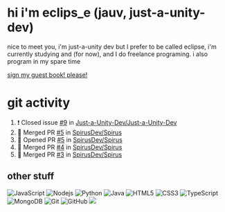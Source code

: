 # hi i'm eclips_e (jauv, just-a-unity-dev)
nice to meet you, i'm just-a-unity dev but I prefer to be called eclipse, i'm currently studying and (for now), and I do freelance programing. i also program in my spare time

[sign my guest book! please!](https://github.com/Just-a-Unity-Dev/Just-a-Unity-Dev/issues/new?&body=Sign%20my%20guest%20book%20by%20placing%20your%20name%20in%20the%20title,%20how%27d%20you%20get%20to%20this%20page%20and%20why?%20Don%27t%20forget%20you%20have%20an%20entire%20notebook%20in%20your%20hands!)


# git activity
<!--START_SECTION:activity-->
1. ❗️ Closed issue [#9](https://github.com/Just-a-Unity-Dev/Just-a-Unity-Dev/issues/9) in [Just-a-Unity-Dev/Just-a-Unity-Dev](https://github.com/Just-a-Unity-Dev/Just-a-Unity-Dev)
2. 🎉 Merged PR [#5](https://github.com/SpirusDev/Spirus/pull/5) in [SpirusDev/Spirus](https://github.com/SpirusDev/Spirus)
3. 💪 Opened PR [#5](https://github.com/SpirusDev/Spirus/pull/5) in [SpirusDev/Spirus](https://github.com/SpirusDev/Spirus)
4. 🎉 Merged PR [#4](https://github.com/SpirusDev/Spirus/pull/4) in [SpirusDev/Spirus](https://github.com/SpirusDev/Spirus)
5. 🎉 Merged PR [#3](https://github.com/SpirusDev/Spirus/pull/3) in [SpirusDev/Spirus](https://github.com/SpirusDev/Spirus)
<!--END_SECTION:activity-->

## other stuff

![JavaScript](https://img.shields.io/badge/-JavaScript-black?style=flat-square&logo=javascript)
![Nodejs](https://img.shields.io/badge/-Nodejs-black?style=flat-square&logo=Node.js)
![Python](https://img.shields.io/badge/-Python-black?style=flat-square&logo=Python)
![Java](https://img.shields.io/badge/-java-E34A86?style=flat-square&logo=java)
![HTML5](https://img.shields.io/badge/-HTML5-E34F26?style=flat-square&logo=html5&logoColor=white)
![CSS3](https://img.shields.io/badge/-CSS3-1572B6?style=flat-square&logo=css3)
![TypeScript](https://img.shields.io/badge/-TypeScript-007ACC?style=flat-square&logo=typescript)
![MongoDB](https://img.shields.io/badge/-MongoDB-black?style=flat-square&logo=mongodb)
![Git](https://img.shields.io/badge/-Git-black?style=flat-square&logo=git)
![GitHub](https://img.shields.io/badge/-GitHub-181717?style=flat-square&logo=github)
![](https://github-profile-summary-cards.vercel.app/api/cards/profile-details?username=Just-a-Unity-Dev&theme=solarized_dark)
